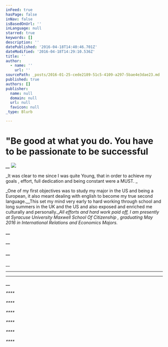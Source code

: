```yaml
---
inFeed: true
hasPage: false
inNav: false
isBasedOnUrl: ''
inLanguage: null
starred: true
keywords: []
description: ''
datePublished: '2016-04-18T14:40:46.701Z'
dateModified: '2016-04-18T14:29:10.536Z'
title: ''
author:
  - name: ''
    url: ''
sourcePath: _posts/2016-01-25-cede2189-51c5-4109-a297-5bae4e3dae23.md
published: true
authors: []
publisher:
  name: null
  domain: null
  url: null
  favicon: null
_type: Blurb

---
```

# "Be good at what you do. You have to be passionate to be successful

_**__**_
![](https://the-grid-user-content.s3-us-west-2.amazonaws.com/7ac9de3d-47ba-4cdf-8072-53b784ea365e.png)

_It was clear to me since I was quite Young, that in order to achieve my goals , effort, full dedication and being constant were a MUST. _

_One of my first objectives was to study my major in the US and being a European, it also meant dealing with english to become my true second language.__This set my mind very early to hard working through school and long summers in the UK and the US and also exposed and enriched me culturally and personally.__All efforts and hard work paid off, I am presently at Syracuse University Maxwell School Of Citizenship , graduating May 2016 in International Relations and Economics Majors._

**__**

**__**

#### __

__

****

****

**__**

_****_

_****_

_****_

_****_

_****_

_****_